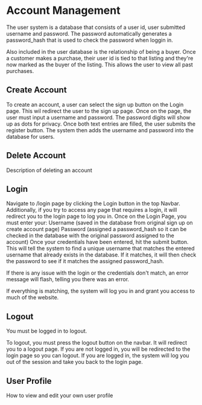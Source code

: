 # Account Management

The user system is a database that consists of a user id, user submitted username and password. The password automatically generates a password_hash that is used to check the password when loggin in. 

Also included in the user database is the relationship of being a buyer. Once a customer makes a purchase, their user id is tied to that listing and they're now marked as the buyer of the listing. This allows the user to view all past purchases. 

## Create Account

To create an account, a user can select the sign up button on the Login page. This wil redirect the user to the sign up page. Once on the page, the user must input a username and password. The password digits will show up as dots for privacy. Once both text entries are filled, the user submits the register button. The system then adds the username and password into the database for users. 

## Delete Account

Description of deleting an account

## Login

Navigate to /login page by clicking the Login button in the top Navbar. Additionally, if you try to access any page that requires a login, it will redirect you to the login page to log you in. Once on the Login Page, you must enter your:
    Username (saved in the database from original sign up on create account page)
    Password (assigned a password_hash so it can be checked in the database with the original password assigned to the account)
Once your credentials have been entered, hit the submit button. This will tell the system to find a unique username that matches the entered username that already exists in the database. If it matches, it will then check the password to see if it matches the assigned password_hash. 

If there is any issue with the login or the credentials don't match, an error message will flash, telling you there was an error. 

If everything is matching, the system will log you in and grant you access to much of the website.

## Logout

You must be logged in to logout.

To logout, you must press the logout button on the navbar. It will redirect you to a logout page. If you are not logged in, you will be redirected to the login page so you can logout. If you are logged in, the system will log you out of the session and take you back to the login page. 

## User Profile

How to view and edit your own user profile
